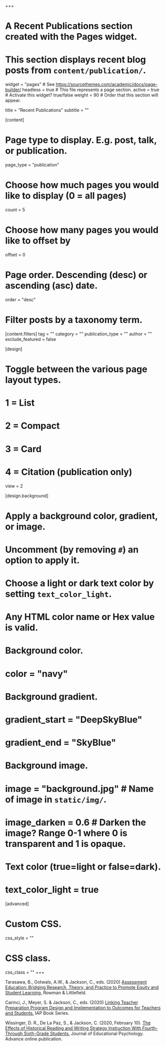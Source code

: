 +++
# A Recent Publications section created with the Pages widget.
# This section displays recent blog posts from `content/publication/`.

widget = "pages"  # See https://sourcethemes.com/academic/docs/page-builder/
headless = true  # This file represents a page section.
active = true  # Activate this widget? true/false
weight = 90  # Order that this section will appear.

title = "Recent Publications"
subtitle = ""

[content]
  # Page type to display. E.g. post, talk, or publication.
  page_type = "publication"
  
  # Choose how much pages you would like to display (0 = all pages)
  count = 5
  
  # Choose how many pages you would like to offset by
  offset = 0

  # Page order. Descending (desc) or ascending (asc) date.
  order = "desc"

  # Filter posts by a taxonomy term.
  [content.filters]
    tag = ""
    category = ""
    publication_type = ""
    author = ""
    exclude_featured = false
  
[design]
  # Toggle between the various page layout types.
  #   1 = List
  #   2 = Compact
  #   3 = Card
  #   4 = Citation (publication only)
  view = 2
  
[design.background]
  # Apply a background color, gradient, or image.
  #   Uncomment (by removing `#`) an option to apply it.
  #   Choose a light or dark text color by setting `text_color_light`.
  #   Any HTML color name or Hex value is valid.
    
  # Background color.
  # color = "navy"
  
  # Background gradient.
  # gradient_start = "DeepSkyBlue"
  # gradient_end = "SkyBlue"
  
  # Background image.
  # image = "background.jpg"  # Name of image in `static/img/`.
  # image_darken = 0.6  # Darken the image? Range 0-1 where 0 is transparent and 1 is opaque.

  # Text color (true=light or false=dark).
  # text_color_light = true  
  
[advanced]
 # Custom CSS. 
 css_style = ""
 
 # CSS class.
 css_class = ""
+++

Tarasawa, B., Gotwals, A.W., & Jackson, C., eds. (2020) [Assessment Education: Bridging Research, Theory, and Practice to Promote Equity and Student Learning.](https://rowman.com/ISBN/9781475851069/Assessment-Education-Bridging-Research-Theory-and-Practice-to-Promote-Equity-and-Student-Learning) Rowman & Littlefield.

Carinci, J., Meyer, S. & Jackson, C., eds. (2020) [Linking Teacher Preparation Program Design and Implementation to Outcomes for Teachers and Students.](https://www.infoagepub.com/products/Linking-Teacher-Preparation-Program-Design-and-Implementation-to-Outcomes-for-Teachers-and-Students) IAP Book Series. 

Wissinger, D. R., De La Paz, S., & Jackson, C. (2020, February 10). [The Effects of Historical Reading and Writing Strategy Instruction With Fourth- Through Sixth-Grade Students.](https://psycnet.apa.org/record/2020-08950-001) Journal of Educational Psychology. Advance online publication.




